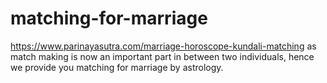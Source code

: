 # matching-for-marriage
https://www.parinayasutra.com/marriage-horoscope-kundali-matching as match making is now an important part in between two individuals, hence we provide you matching for marriage by astrology.
